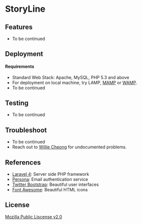 # StoryLine


## Features
- To be continued


## Deployment        
#### Requirements
- Standard Web Stack: Apache, MySQL, PHP 5.3 and above
- For deployment on local machine, try LAMP, [MAMP](http://www.mamp.info/en/downloads/) or [WAMP](http://www.wampserver.com/en/). 
- To be continued


## Testing
- To be continued


## Troubleshoot
- To be continued
- Reach out to [Willie Cheong](http://williecheong.com) for undocumented problems.


## References
- [Laravel 4](https://github.com/laravel/laravel): Server side PHP framework
- [Persona](https://developer.mozilla.org/en-US/Persona): Email authentication service
- [Twitter Bootstrap](http://getbootstrap.com/getting-started/): Beautiful user interfaces
- [Font Awesome](http://fontawesome.io/): Beautiful HTML icons


## License
[Mozilla Public Liscense v2.0](LICENSE)
